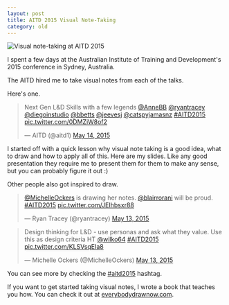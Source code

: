 ```yaml
---
layout: post
title: AITD 2015 Visual Note-Taking
category: old
---
```


![Visual note-taking at AITD 2015](https://pbs.twimg.com/media/CE13A6EUIAE0i9m.jpg)

I spent a few days at the Australian Institute of Training and Development's 2015 conference in Sydney, Australia.

The AITD hired me to take visual notes from each of the talks.

Here's one.

<blockquote class="twitter-tweet" lang="en"><p lang="en" dir="ltr">Next Gen L&amp;D Skills with a few legends <a href="https://twitter.com/AnneBB">@AnneBB</a> <a href="https://twitter.com/ryantracey">@ryantracey</a> <a href="https://twitter.com/diegoinstudio">@diegoinstudio</a> <a href="https://twitter.com/bbetts">@bbetts</a> <a href="https://twitter.com/jeevesj">@jeevesj</a> <a href="https://twitter.com/catspyjamasnz">@catspyjamasnz</a> <a href="https://twitter.com/hashtag/AITD2015?src=hash">#AITD2015</a> <a href="http://t.co/0DMZiW8of2">pic.twitter.com/0DMZiW8of2</a></p>&mdash; AITD (@aitd1) <a href="https://twitter.com/aitd1/status/598728143583645696">May 14, 2015</a></blockquote>
<script async src="//platform.twitter.com/widgets.js" charset="utf-8"></script>

I started off with a quick lesson why visual note taking is a good idea, what to draw and how to apply all of this. Here are my slides. Like any good presentation they require me to present them for them to make any sense, but you can probably figure it out :)

<script async class="speakerdeck-embed" data-id="b64ce0d5eb674c59996a0e25f2c3a7e3" data-ratio="1.33333333333333" src="//speakerdeck.com/assets/embed.js"></script>

Other people also got inspired to draw.

<blockquote class="twitter-tweet" lang="en"><p lang="en" dir="ltr"><a href="https://twitter.com/MichelleOckers">@MichelleOckers</a> is drawing her notes. <a href="https://twitter.com/blairrorani">@blairrorani</a> will be proud. <a href="https://twitter.com/hashtag/AITD2015?src=hash">#AITD2015</a> <a href="http://t.co/JEIhbsxr88">pic.twitter.com/JEIhbsxr88</a></p>&mdash; Ryan Tracey (@ryantracey) <a href="https://twitter.com/ryantracey/status/598366061461798912">May 13, 2015</a></blockquote>
<script async src="//platform.twitter.com/widgets.js" charset="utf-8"></script>

<blockquote class="twitter-tweet" lang="en"><p lang="en" dir="ltr">Design thinking for L&amp;D - use personas and ask what they value. Use this as design criteria HT <a href="https://twitter.com/wilko64">@wilko64</a> <a href="https://twitter.com/hashtag/AITD2015?src=hash">#AITD2015</a> <a href="http://t.co/KLSVsqEIa8">pic.twitter.com/KLSVsqEIa8</a></p>&mdash; Michelle Ockers (@MichelleOckers) <a href="https://twitter.com/MichelleOckers/status/598305773404295168">May 13, 2015</a></blockquote>
<script async src="//platform.twitter.com/widgets.js" charset="utf-8"></script>

You can see more by checking the [#aitd2015](http://twitter.com/hashtah/aitd2015) hashtag.

If you want to get started taking visual notes, I wrote a book that teaches you how. You can check it out at [everybodydrawnow.com](http://everybodydrawnow.com).
